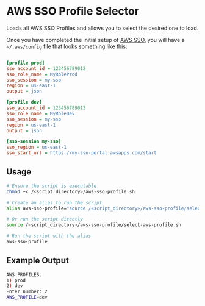 # AWS SSO Profile Selector

Loads all AWS SSO Profiles and allows you to select the desired one to load.

Once you have completed the initial setup of [AWS SSO](https://docs.aws.amazon.com/cli/latest/userguide/sso-configure-profile-token.html), you will have a `~/.aws/config` file that looks something like this:
    
```ini

[profile prod]
sso_account_id = 123456789012
sso_role_name = MyRoleProd
sso_session = my-sso
region = us-east-1
output = json

[profile dev]
sso_account_id = 123456789013
sso_role_name = MyRoleDev
sso_session = my-sso
region = us-east-1
output = json

[sso-session my-sso]
sso_region = us-east-1
sso_start_url = https://my-sso-portal.awsapps.com/start
```

## Usage

```bash
# Ensure the script is executable
chmod +x /<script_directory>/aws-sso-profile.sh

# Create an alias to run the script
alias aws-sso-profile="source /<script_directory>/aws-sso-profile/select-aws-profile.sh"

# Or run the script directly
source /<script_directory>/aws-sso-profile/select-aws-profile.sh

# Run the script with the alias
aws-sso-profile
```

## Example Output

```bash
AWS PROFILES: 
1) prod
2) dev
Enter number: 2
AWS_PROFILE=dev
```
